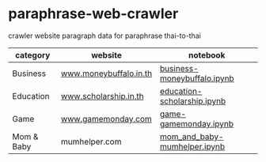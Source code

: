 # paraphrase-web-crawler
crawler website paragraph data for paraphrase thai-to-thai 

category | website | notebook
--- | --- | ---
Business | www.moneybuffalo.in.th | [business-moneybuffalo.ipynb](business-moneybuffalo.ipynb)
Education | www.scholarship.in.th | [education-scholarship.ipynb](education-scholarship.ipynb)
Game | www.gamemonday.com | [game-gamemonday.ipynb](game-gamemonday.ipynb)
Mom & Baby | mumhelper.com | [mom_and_baby-mumhelper.ipynb](mom_and_baby-mumhelper.ipynb)
